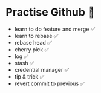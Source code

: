 # Practise Github 🍁

- learn to do feature and merge     ✅
- learn to rebase                   ✅
- rebase head                       ✅
- cherry pick                       ✅
- log                               ✅
- stash                             ✅ 
- credential manager                ✅
- tip & trick                       ✅
- revert commit to previous         ✅